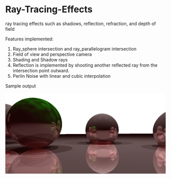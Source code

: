 # Ray-Tracing-Effects
ray tracing effects such as shadows, reflection, refraction, and depth of field

Features implemented: 
1. Ray_sphere intersection and ray_parallelogram intersection
2. Field of view and perspective camera
3. Shading and Shadow rays
4. Reflection is implemented by shooting another reflected ray from the intersection point outward. 
5. Perlin Noise with linear and cubic interpolation
   
Sample output

![](img/result.png)
